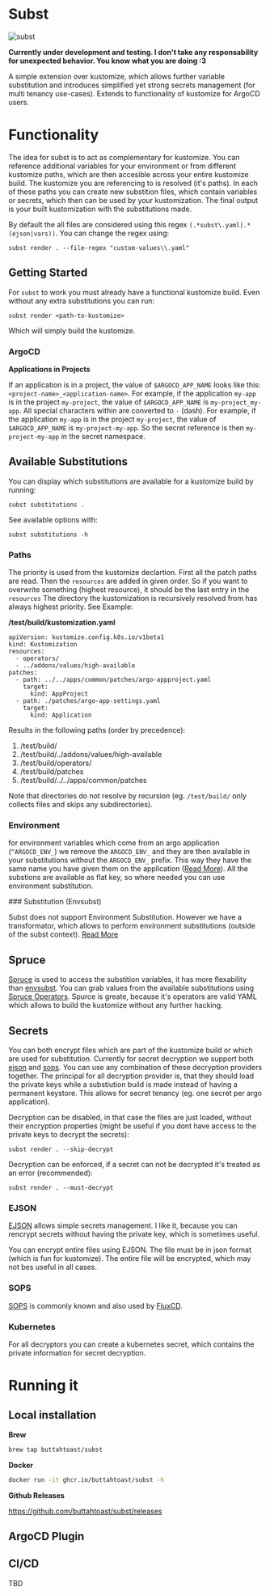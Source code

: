 # Subst

![subst](./img/subst.png "subst")

__Currently under development and testing. I don't take any responsability for unexpected behavior. You know what you are doing :3__

A simple extension over kustomize, which allows further variable substitution and introduces simplified yet strong secrets management (for multi tenancy use-cases). Extends to functionality of kustomize for ArgoCD users.

# Functionality

The idea for subst is to act as complementary for kustomize. You can reference additional variables for your environment or from different kustomize paths, which are then accesible across your entire kustomize build. The kustomize you are referencing to is resolved (it's paths). In each of these paths you can create new substition files, which contain variables or secrets, which then can be used by your kustomization. The final output is your built kustomization with the substitutions made.

By default the all files are considered using this regex `(.*subst\.yaml|.*(ejson|vars))`. You can change the regex using:

```
subst render . --file-regex "custom-values\\.yaml"
```

## Getting Started

For `subst` to work you must already have a functional kustomize build. Even without any extra substitutions you can run:

```
subst render <path-to-kustomize>
```

Which will simply build the kustomize.

### ArgoCD




**Applications in Projects**

If an application is in a project, the value of `$ARGOCD_APP_NAME` looks like this: `<project-name>_<application-name>`. For example, if the application `my-app` is in the project `my-project`, the value of `$ARGOCD_APP_NAME` is `my-project_my-app`. 
All special characters within are converted to `-` (dash). For example, if the application `my-app` is in the project `my-project`, the value of `$ARGOCD_APP_NAME` is `my-project-my-app`. So the secret reference is then `my-project-my-app` in the secret namespace.

## Available Substitutions

You can display which substitutions are available for a kustomize build by running:

```
subst substitutions .
```

See available options with:

```
subst substitutions -h
```

### Paths

The priority is used from the kustomize declartion. First all the patch paths are read. Then the `resources` are added in given order. So if you want to overwrite something (highest resource), it should be the last entry in the `resources` The directory the kustomization is recursively resolved from has always highest priority. See Example:

**/test/build/kustomization.yaml**

```
apiVersion: kustomize.config.k8s.io/v1beta1
kind: Kustomization
resources:
  - operators/
  - ../addons/values/high-available
patches:
  - path: ../../apps/common/patches/argo-appproject.yaml
    target:
      kind: AppProject
  - path: ./patches/argo-app-settings.yaml
    target:
      kind: Application
```

Results in the following paths (order by precedence):

  1. /test/build/
  2. /test/build/../addons/values/high-available
  3. /test/build/operators/
  4. /test/build/patches
  5. /test/build/../../apps/common/patches

Note that directories do not resolve by recursion (eg. `/test/build/` only collects files and skips any subdirectories).

### Environment

for environment variables which come from an argo application (`^ARGOCD_ENV_`) we remove the `ARGOCD_ENV_` and they are then available in your substitutions without the `ARGOCD_ENV_` prefix. This way they have the same name you have given them on the application ([Read More](https://argo-cd.readthedocs.io/en/stable/operator-manual/config-management-plugins/#using-environment-variables-in-your-plugin)). All the substions are available as flat key, so where needed you can use environment substitution.

### Substitution (Envsubst)

Subst does not support Environment Substitution. However we have a transformator, which allows to perform environment substitutions (outside of the subst context). [Read More](https://github.com/buttahtoast/transformers/tree/main/transformers/substitution)

## Spruce

[Spruce](https://github.com/geofffranks/spruce) is used to access the substition variables, it has more flexability than [envsubst](#environment-substitution). You can grab values from the available substitutions using [Spruce Operators](https://github.com/geofffranks/spruce/blob/main/doc/operators.md). Spurce is greate, because it's operators are valid YAML which allows to build the kustomize without any further hacking.

## Secrets

You can both encrypt files which are part of the kustomize build or which are used for substitution. Currently for secret decryption we support both [ejson](https://github.com/Shopify/ejson) and [sops](https://github.com/mozilla/sops). You can use any combination of these decryption providers together. The principal for all decryption provider is, that they should load the private keys while a substiution build is made instead of having a permanent keystore. This allows for secret tenancy (eg. one secret per argo application). 

Decryption can be disabled, in that case the files are just loaded, without their encryption properties (might be useful if you dont have access to the private keys to decrypt the secrets):

```
subst render . --skip-decrypt
```

Decryption can be enforced, if a secret can not be decrypted it's treated as an error (recommended):

```
subst render . --must-decrypt
```

### EJSON

[EJSON](https://github.com/Shopify/ejson) allows simple secrets management. I like it, because you can rencrypt secrets without having the private key, which is sometimes useful. 

You can encrypt entire files using EJSON. The file must be in json format (which is fun for kustomize). The entire file will be encrypted, which may not bes useful in all cases.


### SOPS

[SOPS](https://github.com/mozilla/sops) is commonly known and also used by [FluxCD](https://fluxcd.io/flux/guides/mozilla-sops/). 



### Kubernetes

For all decryptors you can create a kubernetes secret, which contains the private information for secret decryption.






# Running it


## Local installation

**Brew**

```bash
brew tap buttahtoast/subst
```

**Docker**

```bash
docker run -it ghcr.io/buttahtoast/subst -h
```

**Github Releases**

https://github.com/buttahtoast/subst/releases


## ArgoCD Plugin



## CI/CD

TBD


